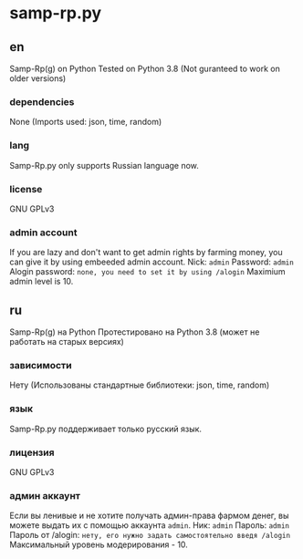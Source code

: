 # samp-rp.py
## en
Samp-Rp(g) on Python
Tested on Python 3.8 (Not guranteed to work on older versions)
### dependencies
None (Imports used: json, time, random)
### lang
Samp-Rp.py only supports Russian language now.
### license
GNU GPLv3
### admin account
If you are lazy and don't want to get admin rights by farming money, you can give it by using embeeded admin account.
Nick: `admin`
Password: `admin`
Alogin password: `none, you need to set it by using /alogin`
Maximium admin level is 10.
## ru
Samp-Rp(g) на Python
Протестировано на Python 3.8 (может не работать на старых версиях)
### зависимости
Нету (Использованы стандартные библиотеки: json, time, random)
### язык
Samp-Rp.py поддерживает только русский язык.
### лицензия
GNU GPLv3
### админ аккаунт
Если вы ленивые и не хотите получать админ-права фармом денег, вы можете выдать их с помощью аккаунта `admin`.
Ник: `admin`
Пароль: `admin`
Пароль от /alogin: `нету, его нужно задать самостоятельно введя /alogin`
Максимальный уровень модерирования - 10.
